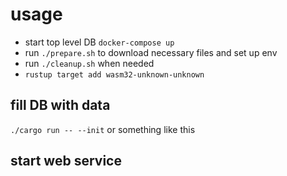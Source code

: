 # usage

- start top level DB `docker-compose up`
- run `./prepare.sh` to download necessary files and set up env
- run `./cleanup.sh` when needed
- `rustup target add wasm32-unknown-unknown`

## fill DB with data

`./cargo run -- --init`
or something like this

## start web service

